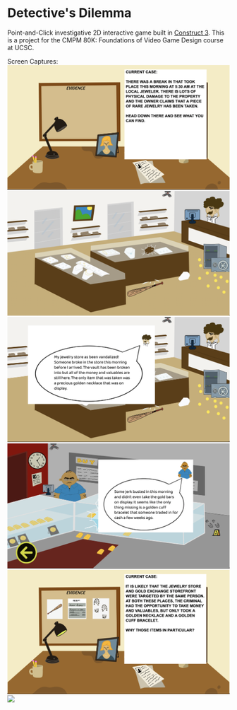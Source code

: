 # Detective's Dilemma
Point-and-Click investigative 2D interactive game built in [Construct 3](https://www.construct.net/en).
This is a project for the CMPM 80K: Foundations of Video Game Design course at UCSC.

Screen Captures:
![](https://github.com/aguizaro/Detective-sDilemma/blob/main/Screenshots/lev1.png?raw=true)
![](https://github.com/aguizaro/Detective-sDilemma/blob/main/Screenshots/lev2.png?raw=true)
![](https://github.com/aguizaro/Detective-sDilemma/blob/main/Screenshots/lev2.1.png?raw=true)
![](https://github.com/aguizaro/Detective-sDilemma/blob/main/Screenshots/lev3.png?raw=true)
![](https://github.com/aguizaro/Detective-sDilemma/blob/main/Screenshots/lev3.1.png?raw=true)
![](https://github.com/aguizaro/Detective-sDilemma/blob/main/Screenshots/cred.png?raw=true)